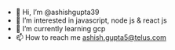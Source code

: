 - 👋 Hi, I’m @ashishgupta39
- 👀 I’m interested in javascript, node js & react js
- 🌱 I’m currently learning gcp
- 📫 How to reach me ashish.gupta5@telus.com

<!---
ashishgupta39/ashishgupta39 is a ✨ special ✨ repository because its `README.md` (this file) appears on your GitHub profile.
You can click the Preview link to take a look at your changes.
--->
